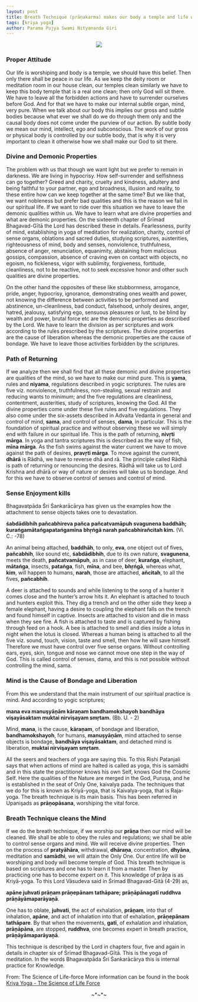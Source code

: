 ```yaml
---
layout: post
title: Breath Technique (prāṇakarma) makes our body a temple and life worshiping
tags: [kriya yoga]
author: Parama Pujya Swami Nityananda Giri
---
```


<center><img src="/assets/img/swamiji_3.jpg"></center>

### Proper Attitude

Our life is worshiping and body is a temple, we should have this belief. Then only there shall be peace in our life. As we keep the deity room or meditation room in our house clean, our temples clean similarly we have to keep this body temple that is a real one clean; then only God will sit there. We have to leave all the forbidden actions and have to surrender ourselves before God. And for that we have to make our internal subtle organ, mind, very pure. When we talk about our body this implies our gross and subtle bodies because what ever we shall do we do through them only and the causal body does not come under the purview of our action. By subtle body we mean our mind, intellect, ego and subconscious. The work of our gross or physical body is controlled by our subtle body, that is why it is very important to clean it otherwise how we shall make our God to sit there.

### Divine and Demonic Properties

The problem with us that though we want light but we prefer to remain in darkness. We are living in hypocrisy. How self-surrender and selfishness can go together? Greed and charity, cruelty and kindness, adultery and being faithful to your partner, ego and broadness, illusion and reality, to these entire how can we keep together at the same time? But we like that, we want nobleness but prefer bad qualities and this is the reason we fail in our spiritual life. If we want to ride over this situation we have to leave the demonic qualities within us. We have to learn what are divine properties and what are demonic properties. On the sixteenth chapter of Śrīmad Bhagavad-Gītā the Lord has described these in details. Fearlessness, purity of mind, establishing in yoga of meditation for realization, charity, control of sense organs, oblations and sacred duties, studying scriptures, austerities, righteousness of mind, body and senses, nonviolence, truthfulness, absence of anger, renunciation, equanimity, abstaining from malicious gossips, compassion, absence of craving even on contact with objects, no egoism, no fickleness, vigor with sublimity, forgiveness, fortitude, cleanliness, not to be reactive, not to seek excessive honor and other such qualities are divine properties.

On the other hand the opposites of these like stubbornness, arrogance, pride, anger, hypocrisy, ignorance, demonstrating ones wealth and power, not knowing the difference between activities to be performed and abstinence, un-cleanliness, bad conduct, falsehood, unholy desires, anger, hatred, jealousy, satisfying ego, sensuous pleasures or lust, to be blind by wealth and power, brutal force etc are the demonic properties as described by the Lord. We have to learn the division as per scriptures and work according to the rules prescribed by the scriptures. The divine properties are the cause of liberation whereas the demonic properties are the cause of bondage. We have to leave those activities forbidden by the scriptures.

### Path of Returning

If we analyze then we shall find that all these demonic and divine properties are qualities of the mind, so we have to make our mind pure. This is __yama__, rules and __niyama__, regulations described in yogic scriptures. The rules are five viz. nonviolence, truthfulness, non-stealing, sexual restrain and reducing wants to minimum; and the five regulations are cleanliness, contentment, austerities, study of scriptures, knowing the God. All the divine properties come under these five rules and five regulations. They also come under the six-assets described in Advaita Vedanta in general and control of mind, __sama__, and control of senses, __dama__, in particular. This is the foundation of spiritual practice and without observing these we will simply end with failure in our spiritual life. This is the path of returning, __nivŗti mārga__. In yoga and tantra scriptures this is described as the way of fish, __mīna mārga__. As the fish swims against the water current we have to move against the path of desires, __pravŗti mārga__. To move against the current, __dhārā__ is Rādhā, we have to reverse dhā and rā. The principle called Rādhā is path of returning or renouncing the desires. Rādhā will take us to Lord Krishna and dhārā or way of nature or desires will take us to bondage. And for this we have to observe control of senses and control of mind.

### Sense Enjoyment kills

Bhagavatpāda Śri Śankarācārya has given us the examples how the attachment to sense objects takes one to devastation.

__śabdādibhih pañcabhireva pañca__
__pañcatvamāpuh svagunena baddhāh;__
__kurańgamātańgapatańgamīna__
__bhŗńgā narah pañcabhirañcitah kim.__ (Vi. C.: -78)

An animal being attached, __baddhāh__, to only, __eva__, one object out of fives, __pañcabhih__, like sound etc, __śabdādibhih__, due to its own nature, __svagunena__, meets the death, __pañcatvamāpuh__, as in case of deer, __kurańga__, elephant, __mātańga__, insects, __patańga__, fish, __mīna__, and bee, __bhŗńgā__, whereas what, __kim__, will happen to humans, __narah__, those are attached, __añcitah__, to all the fives, __pañcabhih__.

A deer is attached to sounds and while listening to the song of a hunter it comes close and the hunter’s arrow hits it. An elephant is attached to touch and hunters exploit this. They dig a trench and on the other side they keep a female elephant, having a desire to coupling the elephant falls on the trench and found himself in captive. Insects are attached to vision and die in mass when they see fire. A fish is attached to taste and is captured by fishing through feed on a hook. A bee is attached to smell and dies inside a lotus in night when the lotus is closed. Whereas a human being is attached to all the five viz. sound, touch, vision, taste and smell, then how he will save himself. Therefore we must have control over five sense organs. Without controlling ears, eyes, skin, tongue and nose we cannot move one step in the way of God. This is called control of senses, dama, and this is not possible without controlling the mind, sama.

### Mind is the Cause of Bondage and Liberation

From this we understand that the main instrument of our spiritual practice is mind. And according to yogic scriptures;

__mana eva manuşyāņām kāraņam bandhamokshayoh__
__bandhāya vişayāsaktam muktai nirvişayam smŗtam.__ (Bb. U. - 2)

Mind, __mana__, is the cause, __kāraņam__, of bondage and liberation, __bandhamokshayoh__, for humans, __manuşyāņām__, mind attached to sense objects is bondage, __bandhāya vişayāsaktam__, and detached mind is liberation, __muktai nirvişayam smŗtam__.

All the seers and teachers of yoga are saying this. To this Rishi Patanjali says that when actions of mind are halted is called as yoga, this is samādhi and in this state the practitioner knows his own Self, knows God the Cosmic Self. Here the qualities of the Nature are merged in the God, Puruşa, and he is established in the seat of Only One, kaivalya pada. The techniques that we do for this is known as Kriyā-yoga, that is Kaivalya-yoga, that is Raja-yoga. The breath technique is its main basis. This has been referred in Upanişads as __prāņopāsana__, worshiping the vital force.

### Breath Technique cleans the Mind

If we do the breath technique, if we worship our __prāņa__ then our mind will be cleaned. We shall be able to obey the rules and regulations; we shall be able to control sense organs and mind. We will receive divine properties. Then on the process of __pratyāhāra__, withdrawal, __dhāraņa__, concentration, __dhyāna__, meditation and __samādhi__, we will attain the Only One. Our entire life will be worshiping and body will become temple of God. This breath technique is based on scriptures and one has to learn it from a master. Then by practicing one has to become expert on it. This knowledge of prāņa is as Kriyā-yoga. To this Lord Vāsudeva said in Śrimad Bhagavad-Gitā (4-29) as,

__apāne juhvati prāņam prāņepānam tathāpare;__
__prāņāpānagatī ruddhva prāņāyāmaparāyaņā__.

One has to oblate, __juhvati__, the act of exhalation, __prāņam__, into that of inhalation, __apāne__, and act of inhalation into that of exhalation, __prāņepānam tathāpare__. By that when the movements, __gatī__, of exhalation and inhalation, __prāņāpāna__, are stopped, __ruddhva__, one becomes expert in breath practice, __prāņāyāmaparāyaņā__.

This technique is described by the Lord in chapters four, five and again in details in chapter six of Śrīmad Bhagavad-Gītā. This is the yoga of meditation. In the words Bhagavatpāda Śri Śankarācārya this is internal practice for Knowledge.

From: The Science of Life-force
More information can be found in the book [Kriya Yoga - The Science of Life Force](../thebook/)

<center>~*~*~</center>
